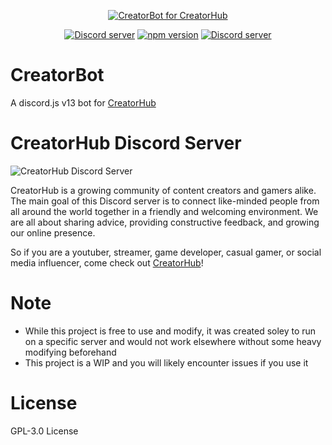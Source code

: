 <div align="center">
  <p>
    <a href="https://discord.gg/creatorhub"><img src="https://i.imgur.com/DyIjmXc.png" alt="CreatorBot for CreatorHub" /></a>
  </p>
  <p>
    <a href="https://discord.gg/creatorhub"><img src="https://img.shields.io/discord/820889004055855144?color=5865F2&logo=discord&logoColor=white" alt="Discord server" /></a>
    <a href="https://www.npmjs.com/package/discord.js"><img src="https://img.shields.io/npm/v/discord.js.svg?maxAge=3600" alt="npm version" /></a>
    <a href="https://youtube.com/channel/UCIjouN_iuJswbC6MJltMl_A"><img src="https://img.shields.io/youtube/channel/subscribers/UCIjouN_iuJswbC6MJltMl_A?style=flat-plastic&logo=youtube&logoColor=white" alt="Discord server" /></a>
    
  </p>
</div>

# CreatorBot
A discord.js v13 bot for [CreatorHub](https://discord.gg/creatorhub)

# CreatorHub Discord Server
![CreatorHub Discord Server](https://i.imgur.com/x8CoI4z.png)

CreatorHub is a growing community of content creators and gamers alike. The main goal of this Discord server is to connect like-minded people from all around the world together in a friendly and welcoming environment. We are all about sharing advice, providing constructive feedback, and growing our online presence.

So if you are a youtuber, streamer, game developer, casual gamer, or social media influencer, come check out [CreatorHub](https://discord.gg/creatorhub)!

# Note
- While this project is free to use and modify, it was created soley to run on a specific server and would not work elsewhere without some heavy modifying beforehand
- This project is a WIP and you will likely encounter issues if you use it

# License
GPL-3.0 License
